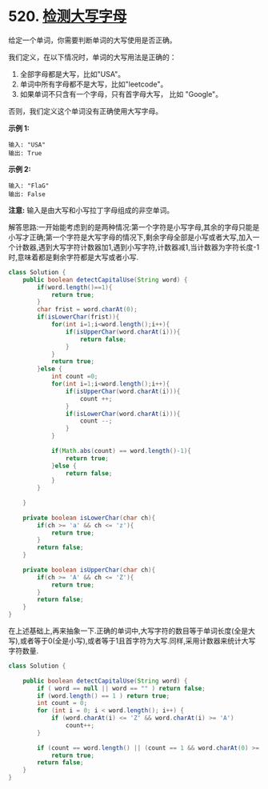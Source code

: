 # 520. [检测大写字母](https://leetcode-cn.com/problems/detect-capital/description/)

给定一个单词，你需要判断单词的大写使用是否正确。

我们定义，在以下情况时，单词的大写用法是正确的：

1. 全部字母都是大写，比如"USA"。
2. 单词中所有字母都不是大写，比如"leetcode"。
3. 如果单词不只含有一个字母，只有首字母大写， 比如 "Google"。

否则，我们定义这个单词没有正确使用大写字母。

**示例 1:**

```
输入: "USA"
输出: True
```

**示例 2:**

```
输入: "FlaG"
输出: False
```

**注意:** 输入是由大写和小写拉丁字母组成的非空单词。

解答思路:一开始能考虑到的是两种情况:第一个字符是小写字母,其余的字母只能是小写才正确;第一个字符是大写字母的情况下,剩余字母全部是小写或者大写,加入一个计数器,遇到大写字符计数器加1,遇到小写字符,计数器减1,当计数器为字符长度-1时,意味着都是剩余字符都是大写或者小写.

```java
class Solution {
    public boolean detectCapitalUse(String word) {
        if(word.length()==1){
            return true;
        }
        char frist = word.charAt(0);
        if(isLowerChar(frist)){
            for(int i=1;i<word.length();i++){
                if(isUpperChar(word.charAt(i))){
                    return false;
                }
            }
            return true;
        }else {
            int count =0;
            for(int i=1;i<word.length();i++){
                if(isUpperChar(word.charAt(i))){
                    count ++;
                }
                if(isLowerChar(word.charAt(i))){
                    count --;
                }
            }
     
            if(Math.abs(count) == word.length()-1){
                return true;
            }else {
                return false;
            }
        }
             
    }
    
    private boolean isLowerChar(char ch){
        if(ch >= 'a' && ch <= 'z'){
            return true;
        }
        return false;
    }
    
    private boolean isUpperChar(char ch){
        if(ch >= 'A' && ch <= 'Z'){
            return true;
        }
        return false;
    }
}
```

在上述基础上,再来抽象一下.正确的单词中,大写字符的数目等于单词长度(全是大写),或者等于0(全是小写),或者等于1且首字符为大写.同样,采用计数器来统计大写字符数量.

```java
class Solution {
    
    public boolean detectCapitalUse(String word) {
        if ( word == null || word == "" ) return false;
        if (word.length() == 1 ) return true;
        int count = 0;
        for (int i = 0; i < word.length(); i++) {
            if (word.charAt(i) <= 'Z' && word.charAt(i) >= 'A')
                count++;
        }
        
        if (count == word.length() || (count == 1 && word.charAt(0) >= 'A' && word.charAt(0) <= 'Z') || count == 0)
            return true;
        return false;
    }
}
```